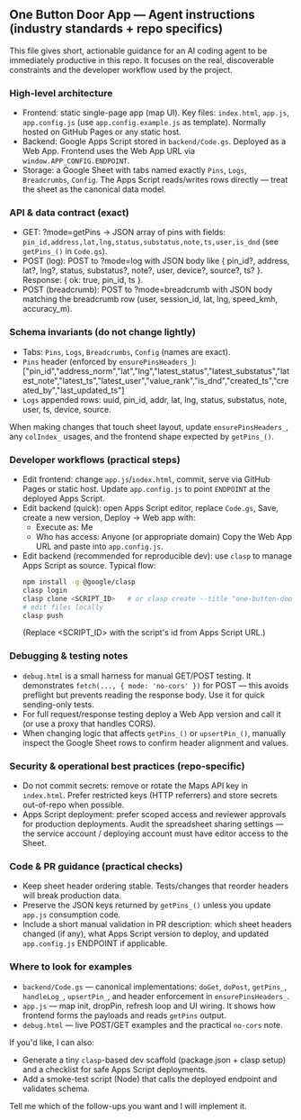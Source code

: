 
## One Button Door App — Agent instructions (industry standards + repo specifics)

This file gives short, actionable guidance for an AI coding agent to be immediately productive in this repo. It focuses on the real, discoverable constraints and the developer workflow used by the project.

### High-level architecture
- Frontend: static single-page app (map UI). Key files: `index.html`, `app.js`, `app.config.js` (use `app.config.example.js` as template). Normally hosted on GitHub Pages or any static host.
- Backend: Google Apps Script stored in `backend/Code.gs`. Deployed as a Web App. Frontend uses the Web App URL via `window.APP_CONFIG.ENDPOINT`.
- Storage: a Google Sheet with tabs named exactly `Pins`, `Logs`, `Breadcrumbs`, `Config`. The Apps Script reads/writes rows directly — treat the sheet as the canonical data model.

### API & data contract (exact)
- GET: <ENDPOINT>?mode=getPins → JSON array of pins with fields: `pin_id,address,lat,lng,status,substatus,note,ts,user,is_dnd` (see `getPins_()` in `Code.gs`).
- POST (log): POST to <ENDPOINT>?mode=log with JSON body like { pin_id?, address, lat?, lng?, status, substatus?, note?, user, device?, source?, ts? }. Response: { ok: true, pin_id, ts }.
- POST (breadcrumb): POST to <ENDPOINT>?mode=breadcrumb with JSON body matching the breadcrumb row (user, session_id, lat, lng, speed_kmh, accuracy_m).

### Schema invariants (do not change lightly)
- Tabs: `Pins`, `Logs`, `Breadcrumbs`, `Config` (names are exact).
- `Pins` header (enforced by `ensurePinsHeaders_`):
  ["pin_id","address_norm","lat","lng","latest_status","latest_substatus","latest_note","latest_ts","latest_user","value_rank","is_dnd","created_ts","created_by","last_updated_ts"]
- `Logs` appended rows: uuid, pin_id, addr, lat, lng, status, substatus, note, user, ts, device, source.

When making changes that touch sheet layout, update `ensurePinsHeaders_`, any `colIndex_` usages, and the frontend shape expected by `getPins_()`.

### Developer workflows (practical steps)
- Edit frontend: change `app.js`/`index.html`, commit, serve via GitHub Pages or static host. Update `app.config.js` to point `ENDPOINT` at the deployed Apps Script.
- Edit backend (quick): open Apps Script editor, replace `Code.gs`, Save, create a new version, Deploy → Web app with:
  - Execute as: Me
  - Who has access: Anyone (or appropriate domain)
  Copy the Web App URL and paste into `app.config.js`.
- Edit backend (recommended for reproducible dev): use `clasp` to manage Apps Script as source. Typical flow:
  ```bash
  npm install -g @google/clasp
  clasp login
  clasp clone <SCRIPT_ID>   # or clasp create --title "one-button-door-backend" --type standalone
  # edit files locally
  clasp push
  ```
  (Replace <SCRIPT_ID> with the script's id from Apps Script URL.)

### Debugging & testing notes
- `debug.html` is a small harness for manual GET/POST testing. It demonstrates `fetch(..., { mode: 'no-cors' })` for POST — this avoids preflight but prevents reading the response body. Use it for quick sending-only tests.
- For full request/response testing deploy a Web App version and call it (or use a proxy that handles CORS).
- When changing logic that affects `getPins_()` or `upsertPin_()`, manually inspect the Google Sheet rows to confirm header alignment and values.

### Security & operational best practices (repo-specific)
- Do not commit secrets: remove or rotate the Maps API key in `index.html`. Prefer restricted keys (HTTP referrers) and store secrets out-of-repo when possible.
- Apps Script deployment: prefer scoped access and reviewer approvals for production deployments. Audit the spreadsheet sharing settings — the service account / deploying account must have editor access to the Sheet.

### Code & PR guidance (practical checks)
- Keep sheet header ordering stable. Tests/changes that reorder headers will break production data.
- Preserve the JSON keys returned by `getPins_()` unless you update `app.js` consumption code.
- Include a short manual validation in PR description: which sheet headers changed (if any), what Apps Script version to deploy, and updated `app.config.js` ENDPOINT if applicable.

### Where to look for examples
- `backend/Code.gs` — canonical implementations: `doGet`, `doPost`, `getPins_`, `handleLog_`, `upsertPin_`, and header enforcement in `ensurePinsHeaders_`.
- `app.js` — map init, dropPin, refresh loop and UI wiring. It shows how frontend forms the payloads and reads `getPins` output.
- `debug.html` — live POST/GET examples and the practical `no-cors` note.

If you'd like, I can also:
- Generate a tiny `clasp`-based dev scaffold (package.json + clasp setup) and a checklist for safe Apps Script deployments.
- Add a smoke-test script (Node) that calls the deployed endpoint and validates schema.

Tell me which of the follow-ups you want and I will implement it.

